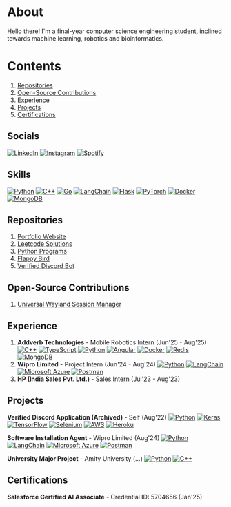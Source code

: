 # About
Hello there!
I'm a final-year computer science engineering student, inclined towards machine learning, robotics and bioinformatics.

# Contents
1. [Repositories](#repositories)
2. [Open-Source Contributions](#open-source-contributions)
3. [Experience](#experience)
4. [Projects](#projects)
5. [Certifications](#certifications)


## Socials
[![LinkedIn](https://img.shields.io/badge/linkedin-%230077B5.svg?style=for-the-badge&logo=linkedin&logoColor=white)](https://linkedin.com/in/muditmehta07)
[![Instagram](https://img.shields.io/badge/Instagram-FF0069?logo=instagram&logoColor=fff&style=flat-square)](https://instagram.com/muditmehta07)
[![Spotify](https://img.shields.io/badge/Instagram-FF0069?logo=instagram&logoColor=fff&style=flat)](https://open.spotify.com/user/vo1g5gy0xd2n4pkww3p7n4abm)


## Skills
[![Python](https://img.shields.io/badge/Python-3776AB?logo=python&logoColor=fff)](#)
[![C++](https://img.shields.io/badge/C++-%2300599C.svg?logo=c%2B%2B&logoColor=white)](#)
[![Go](https://img.shields.io/badge/Go-%2300ADD8.svg?&logo=go&logoColor=white)](#)
[![LangChain](https://img.shields.io/badge/LangChain-1c3c3c.svg?logo=langchain&logoColor=white)](#)
[![Flask](https://img.shields.io/badge/Flask-000?logo=flask&logoColor=fff)](#)
[![PyTorch](https://img.shields.io/badge/PyTorch-ee4c2c?logo=pytorch&logoColor=white)](#)
[![Docker](https://img.shields.io/badge/Docker-2496ED?logo=docker&logoColor=fff)](#)
[![MongoDB](https://img.shields.io/badge/MongoDB-%234ea94b.svg?logo=mongodb&logoColor=white)](#)

## Repositories
1. [Portfolio Website](https://mudits-portfolio.onrender.com/)
2. [Leetcode Solutions](https://github.com/muditmehta07/Leetcode)
3. [Python Programs](https://github.com/muditmehta07/Python-Programs)
5. [Flappy Bird](https://github.com/muditmehta07/Flappy-Bird)
6. [Verified Discord Bot](https://github.com/muditmehta07/Michelle-Archived)

## Open-Source Contributions
1. [Universal Wayland Session Manager](https://github.com/Vladimir-csp/uwsm)

## Experience
1. **Addverb Technologies** - Mobile Robotics Intern (Jun'25 - Aug'25)
[![C++](https://img.shields.io/badge/C++-%2300599C.svg?logo=c%2B%2B&logoColor=white)](#)
[![TypeScript](https://img.shields.io/badge/TypeScript-3178C6?logo=typescript&logoColor=fff)](#)
[![Python](https://img.shields.io/badge/Python-3776AB?logo=python&logoColor=fff)](#)
[![Angular](https://img.shields.io/badge/Angular-%23DD0031.svg?logo=angular&logoColor=white)](#)
[![Docker](https://img.shields.io/badge/Docker-2496ED?logo=docker&logoColor=fff)](#)
[![Redis](https://img.shields.io/badge/Redis-%23DD0031.svg?logo=redis&logoColor=white)](#)
[![MongoDB](https://img.shields.io/badge/MongoDB-%234ea94b.svg?logo=mongodb&logoColor=white)](#)
2. **Wipro Limited** - Project Intern (Jun'24 - Aug'24)
[![Python](https://img.shields.io/badge/Python-3776AB?logo=python&logoColor=fff)](#)
[![LangChain](https://img.shields.io/badge/LangChain-1c3c3c.svg?logo=langchain&logoColor=white)](#)
[![Microsoft Azure](https://custom-icon-badges.demolab.com/badge/Microsoft%20Azure-0089D6?logo=msazure&logoColor=white)](#)
[![Postman](https://img.shields.io/badge/Postman-FF6C37?logo=postman&logoColor=white)](#)
3. **HP (India Sales Pvt. Ltd.)** - Sales Intern (Jul'23 - Aug'23)

## Projects
**Verified Discord Application (Archived)** - Self (Aug'22)
[![Python](https://img.shields.io/badge/Python-3776AB?logo=python&logoColor=fff)](#)
[![Keras](https://img.shields.io/badge/Keras-D00000?logo=keras&logoColor=fff)](#)
[![TensorFlow](https://img.shields.io/badge/TensorFlow-ff8f00?logo=tensorflow&logoColor=white)](#)
[![Selenium](https://img.shields.io/badge/Selenium-43B02A?logo=selenium&logoColor=fff)](#)
[![AWS](https://custom-icon-badges.demolab.com/badge/AWS-%23FF9900.svg?logo=aws&logoColor=white)](#)
[![Heroku](https://img.shields.io/badge/Heroku-430098?logo=heroku&logoColor=fffe)](#)

**Software Installation Agent** - Wipro Limited (Aug'24)
[![Python](https://img.shields.io/badge/Python-3776AB?logo=python&logoColor=fff)](#)
[![LangChain](https://img.shields.io/badge/LangChain-1c3c3c.svg?logo=langchain&logoColor=white)](#)
[![Microsoft Azure](https://custom-icon-badges.demolab.com/badge/Microsoft%20Azure-0089D6?logo=msazure&logoColor=white)](#)
[![Postman](https://img.shields.io/badge/Postman-FF6C37?logo=postman&logoColor=white)](#)

**University Major Project** - Amity University (...)
[![Python](https://img.shields.io/badge/Python-3776AB?logo=python&logoColor=fff)](#)
[![C++](https://img.shields.io/badge/C++-%2300599C.svg?logo=c%2B%2B&logoColor=white)](#)

## Certifications
**Salesforce Certified AI Associate** - Credential ID: 5704656 (Jan'25)

